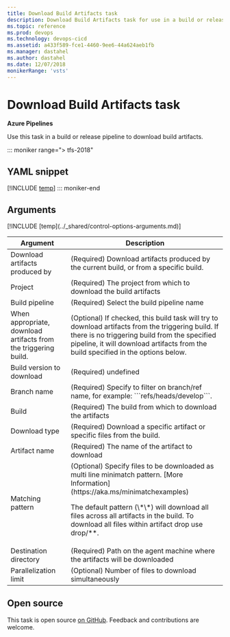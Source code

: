 ```yaml
---
title: Download Build Artifacts task
description: Download Build Artifacts task for use in a build or release pipeline
ms.topic: reference
ms.prod: devops
ms.technology: devops-cicd
ms.assetid: a433f589-fce1-4460-9ee6-44a624aeb1fb
ms.manager: dastahel
ms.author: dastahel
ms.date: 12/07/2018
monikerRange: 'vsts'
---
```


# Download Build Artifacts task

**Azure Pipelines**

Use this task in a build or release pipeline to download build artifacts.

::: moniker range="> tfs-2018"
## YAML snippet
[!INCLUDE [temp](../_shared/yaml/DownloadBuildArtifactsV0.md)]
::: moniker-end

## Arguments

<table><thead><tr><th>Argument</th><th>Description</th></tr></thead>
<tr><td>Download artifacts produced by</td><td>(Required) Download artifacts produced by the current build, or from a specific build.</td></tr>
<tr><td>Project</td><td>(Required) The project from which to download the build artifacts</td></tr>
<tr><td>Build pipeline</td><td>(Required) Select the build pipeline name</td></tr>
<tr><td>When appropriate, download artifacts from the triggering build.</td><td>(Optional) If checked, this build task will try to download artifacts from the triggering build. If there is no triggering build from the specified pipeline, it will download artifacts from the build specified in the options below.</td></tr>
<tr><td>Build version to download</td><td>(Required) undefined</td></tr>
<tr><td>Branch name</td><td>(Required) Specify to filter on branch/ref name, for example: ```refs/heads/develop```.</td></tr>
<tr><td>Build</td><td>(Required) The build from which to download the artifacts</td></tr>
<tr><td>Download type</td><td>(Required) Download a specific artifact or specific files from the build.</td></tr>
<tr><td>Artifact name</td><td>(Required) The name of the artifact to download</td></tr>
<tr><td>Matching pattern</td><td>(Optional) Specify files to be downloaded as multi line minimatch pattern. [More Information](https://aka.ms/minimatchexamples) <p>The default pattern (\*\*) will download all files across all artifacts in the build. To download all files within artifact drop use drop/**.</p></td></tr>
<tr><td>Destination directory</td><td>(Required) Path on the agent machine where the artifacts will be downloaded</td></tr>
<tr><td>Parallelization limit</td><td>(Optional) Number of files to download simultaneously</td></tr>
[!INCLUDE [temp](../_shared/control-options-arguments.md)]
</table>

## Open source

This task is open source [on GitHub](https://github.com/Microsoft/azure-pipelines-tasks). Feedback and contributions are welcome.
